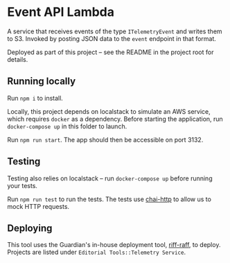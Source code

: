 # Event API Lambda

A service that receives events of the type `ITelemetryEvent` and writes them to S3. Invoked by posting JSON data to the `event` endpoint in that format.

Deployed as part of this project – see the README in the project root for details.

## Running locally

Run `npm i` to install.

Locally, this project depends on localstack to simulate an AWS service, which requires `docker` as a dependency. Before starting the application, run `docker-compose up` in this folder to launch.

Run `npm run start`. The app should then be accessible on port 3132.

## Testing

Testing also relies on localstack – run `docker-compose up` before running your tests.

Run `npm run test` to run the tests. The tests use [chai-http](https://www.chaijs.com/plugins/chai-http/) to allow us to mock HTTP requests.

## Deploying

This tool uses the Guardian's in-house deployment tool, [riff-raff](https://github.com/guardian/riff-raff), to deploy. Projects are listed under `Editorial Tools::Telemetry Service`.
